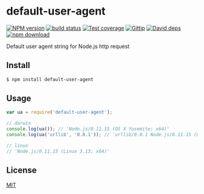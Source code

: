 default-user-agent
=======

[![NPM version][npm-image]][npm-url]
[![build status][travis-image]][travis-url]
[![Test coverage][coveralls-image]][coveralls-url]
[![Gittip][gittip-image]][gittip-url]
[![David deps][david-image]][david-url]
[![npm download][download-image]][download-url]

[npm-image]: https://img.shields.io/npm/v/default-user-agent.svg?style=flat-square
[npm-url]: https://npmjs.org/package/default-user-agent
[travis-image]: https://img.shields.io/travis/node-modules/default-user-agent.svg?style=flat-square
[travis-url]: https://travis-ci.org/node-modules/default-user-agent
[coveralls-image]: https://img.shields.io/coveralls/node-modules/default-user-agent.svg?style=flat-square
[coveralls-url]: https://coveralls.io/r/node-modules/default-user-agent?branch=master
[gittip-image]: https://img.shields.io/gittip/fengmk2.svg?style=flat-square
[gittip-url]: https://www.gittip.com/fengmk2/
[david-image]: https://img.shields.io/david/node-modules/default-user-agent.svg?style=flat-square
[david-url]: https://david-dm.org/node-modules/default-user-agent
[download-image]: https://img.shields.io/npm/dm/default-user-agent.svg?style=flat-square
[download-url]: https://npmjs.org/package/default-user-agent

Default user agent string for Node.js http request

## Install

```bash
$ npm install default-user-agent
```

## Usage

```js
var ua = require('default-user-agent');

// darwin
console.log(ua()); // 'Node.js/0.11.15 (OS X Yosemite; x64)'
console.log(ua('urllib', '0.0.1')); // 'urllib/0.0.1 Node.js/0.11.15 (OS X Yosemite; x64)'

// linux
// 'Node.js/0.11.15 (Linux 3.13; x64)'
```

## License

[MIT](LICENSE.txt)
